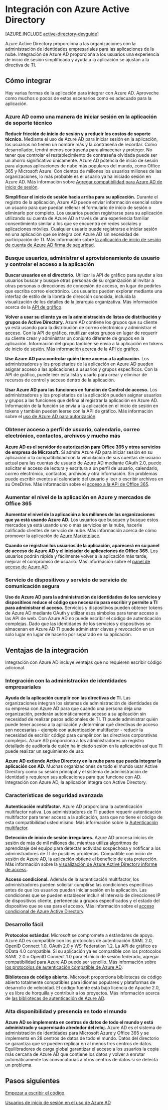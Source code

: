 <properties
   pageTitle="Cómo integrar con Azure Active Directory | Microsoft Azure"
   description="Guía de recursos para la integración con Azure Active Directory y ventajas de."
   services="active-directory"
   documentationCenter="dev-center-name"
   authors="bryanla"
   manager="mbaldwin"
   editor=""/>

<tags
   ms.service="active-directory"
   ms.devlang="na"
   ms.topic="article"
   ms.tgt_pltfrm="na"
   ms.workload="identity"
   ms.date="09/16/2016"
   ms.author="mbaldwin"/>

# <a name="integrating-with-azure-active-directory"></a>Integración con Azure Active Directory

[AZURE.INCLUDE [active-directory-devguide](../../../includes/active-directory-devguide.md)]

Azure Active Directory proporciona a las organizaciones con la administración de identidades empresariales para las aplicaciones de la nube.  Integración de Azure AD proporciona a los usuarios una experiencia de inicio de sesión simplificada y ayuda a la aplicación se ajustan a la directiva de TI.

## <a name="how-to-integrate"></a>Cómo integrar

Hay varias formas de la aplicación para integrar con Azure AD.  Aproveche como muchos o pocos de estos escenarios como es adecuado para la aplicación.

### <a name="support-azure-ad-as-a-way-to-sign-in-to-your-application"></a>Azure AD como una manera de iniciar sesión en la aplicación de soporte técnico

**Reducir fricción de inicio de sesión y a reducir los costos de soporte técnico.** Mediante el uso de Azure AD para iniciar sesión en la aplicación, los usuarios no tienen un nombre más y la contraseña de recordar.  Como desarrollador, tendrá menos contraseña para almacenar y proteger.  No tener que controlar el restablecimiento de contraseña olvidada puede ser un ahorro significativo únicamente.  Azure AD potencia de inicio de sesión para algunas aplicaciones de nube más populares del mundo, como Office 365 y Microsoft Azure.  Con cientos de millones los usuarios millones de las organizaciones, lo más probable es el usuario ya ha iniciado sesión en Azure AD.  Más información sobre [Agregar compatibilidad para Azure AD de inicio de sesión](../active-directory-authentication-scenarios.md).

**Simplificar el inicio de sesión hacia arriba para su aplicación.**  Durante el registro de la aplicación, Azure AD puede enviar información esencial sobre un usuario para que puedan rellenar el formulario de inicio de sesión o eliminarlo por completo.  Los usuarios pueden registrarse para su aplicación utilizando su cuenta de Azure AD a través de una experiencia familiar consentimiento similar a los que se encuentra en redes sociales y aplicaciones móviles.  Cualquier usuario puede registrarse e iniciar sesión en una aplicación que se integra con Azure AD sin necesidad de participación de TI.  Más información sobre [la aplicación de inicio de sesión de cuenta de Azure AD firma de seguridad](../../app-service-mobile/app-service-mobile-how-to-configure-active-directory-authentication.md).

### <a name="browse-for-users-manage-user-provisioning-and-control-access-to-your-application"></a>Busque usuarios, administrar el aprovisionamiento de usuario y controlar el acceso a la aplicación

**Buscar usuarios en el directorio.**  Utilizar la API de gráfico para ayudar a los usuarios buscar y busque otras personas de su organización al invitar a otras personas o direcciones de concesión de acceso, en lugar de pedirles que escriba correo electrónico.  Los usuarios pueden explorar mediante una interfaz de estilo de la libreta de dirección conocida, incluida la visualización de los detalles de la jerarquía organizativa.  Más información acerca de la [API de gráfico](../active-directory-graph-api.md).

**Volver a usar su cliente ya es la administración de listas de distribución y grupos de Active Directory.**  Azure AD contiene los grupos que su cliente ya está usando para la distribución de correo electrónico y administrar el acceso.  Con la API de gráfico, reutilizar estos grupos en lugar de requerir su cliente crear y administrar un conjunto diferente de grupos en la aplicación.  Información del grupo también se envía a la aplicación en tokens de inicio de sesión.  Más información acerca de la [API de gráfico](../active-directory-graph-api.md).

**Use Azure AD para controlar quién tiene acceso a la aplicación.**  Los administradores y los propietarios de la aplicación en Azure AD pueden asignar acceso a las aplicaciones a usuarios y grupos específicos.  Con la API de gráfico, puede leer esta lista y usarlo para crear y eliminar de recursos de control y acceso dentro de la aplicación.

**Usar Azure AD para las funciones en función de Control de acceso.**  Los administradores y los propietarios de la aplicación pueden asignar usuarios y grupos a las funciones que defina al registrar la aplicación en Azure AD.  Información de la función se envía a la aplicación en el inicio de sesión en tokens y también pueden leerse con la API de gráfico.  Más información sobre el [uso de Azure AD para autorización](http://blogs.technet.com/b/ad/archive/2014/12/18/azure-active-directory-now-with-group-claims-and-application-roles.aspx).

### <a name="get-access-to-users-profile-calendar-email-contacts-files-and-more"></a>Obtener acceso a perfil de usuario, calendario, correo electrónico, contactos, archivos y mucho más

**Azure AD es el servidor de autorización para Office 365 y otros servicios de empresa de Microsoft.**  Si admite Azure AD para iniciar sesión en su aplicación o la compatibilidad con la vinculación de sus cuentas de usuario actual para las cuentas de usuario de Azure AD mediante OAuth 2.0, puede solicitar el acceso de lectura y escritura a un perfil de usuario, calendario, correo electrónico, contactos, archivos y otra información.  Sin problemas puede escribir eventos al calendario del usuario y leer o escribir archivos en su OneDrive.  Más información sobre el [acceso a la API de Office 365](https://msdn.microsoft.com/office/office365/howto/platform-development-overview).

### <a name="promote-your-application-in-the-azure-and-office-365-marketplaces"></a>Aumentar el nivel de la aplicación en Azure y mercados de Office 365

**Aumentar el nivel de la aplicación a los millones de las organizaciones que ya está usando Azure AD.**  Los usuarios que busquen y busque estos mercados ya está usando uno o más servicios en la nube, hacerle calificado clientes de servicio de nube.  Más información acerca de cómo promover la aplicación de [Azure Marketplace](https://azure.microsoft.com/marketplace/partner-program/).

**Cuando se registran los usuarios de la aplicación, aparecerá en su panel de acceso de Azure AD y el iniciador de aplicaciones de Office 365.**  Los usuarios podrán rápida y fácilmente volver a la aplicación más tarde, mejorar el compromiso de usuario.  Más información sobre el [panel de acceso de Azure AD](../active-directory-saas-access-panel-introduction.md).

### <a name="secure-device-to-service-and-service-to-service-communication"></a>Servicio de dispositivos y servicio de servicio de comunicación segura

**Uso de Azure AD para la administración de identidades de los servicios y dispositivos reduce el código que necesario para escribir y permite a TI para administrar el acceso.**  Servicios y dispositivos pueden obtener tokens de Azure AD mediante OAuth y utilizar esos símbolos para tener acceso a las API de web.  Con Azure AD no puede escribir el código de autenticación complejas.  Dado que las identidades de los servicios y dispositivos se almacenan en Azure AD TI puede administrar claves y revocación en un solo lugar en lugar de hacerlo por separado en su aplicación.

## <a name="benefits-of-integration"></a>Ventajas de la integración

Integración con Azure AD incluye ventajas que no requieren escribir código adicional.

### <a name="integration-with-enterprise-identity-management"></a>Integración con la administración de identidades empresariales

**Ayuda de la aplicación cumplir con las directivas de TI.**  Las organizaciones integran los sistemas de administración de identidades de su empresa con Azure AD para que cuando una persona deja una organización, perderán automáticamente acceso a su aplicación sin necesidad de realizar pasos adicionales de TI.  TI puede administrar quién puede tener acceso a la aplicación y determinar qué directivas de acceso son necesarias - ejemplo con autenticación multifactor - reducir la necesidad de escribir código para cumplir con las directivas corporativas complejos.  Azure AD proporciona a los administradores un registro detallado de auditoría de quién ha iniciado sesión en la aplicación así que TI puede realizar un seguimiento de uso.

**Azure AD extiende Active Directory en la nube para que pueda integrar la aplicación con AD.**  Muchas organizaciones de todo el mundo usar Active Directory como su sesión principal y el sistema de administración de identidad y requieren sus aplicaciones para que funcione con AD.  Integración con Azure AD, la aplicación integra con Active Directory.

### <a name="advanced-security-features"></a>Características de seguridad avanzada

**Autenticación multifactor.**  Azure AD proporciona la autenticación multifactor nativa.  Los administradores de TI pueden requerir autenticación multifactor para tener acceso a la aplicación, para que no tiene el código de esta compatibilidad usted mismo.  Más información sobre la [Autenticación multifactor](https://azure.microsoft.com/documentation/services/multi-factor-authentication/).

**Detección de inicio de sesión irregulares.**  Azure AD procesa inicios de sesión de más de mil millones día, mientras utiliza algoritmos de aprendizaje del equipo para detectar actividad sospechosa y notificar a los administradores de TI de posibles problemas.  Compatible con inicio de sesión de Azure AD, la aplicación obtiene el beneficio de esta protección. Más información sobre la [visualización de Azure Active Directory informe de access](../active-directory-view-access-usage-reports.md).

**Acceso condicional.**  Además de la autenticación multifactor, los administradores pueden solicitar cumplirse las condiciones específicas antes de que los usuarios puedan iniciar sesión en la aplicación.  Las condiciones que se pueden establecer incluir el intervalo de direcciones IP de dispositivos cliente, pertenencia a grupos especificados y el estado del dispositivo que se usa para el acceso.  Más información sobre el [acceso condicional de Azure Active Directory](../active-directory-conditional-access.md).

### <a name="easy-development"></a>Desarrollo fácil

**Protocolos estándar.**  Microsoft se compromete a estándares de apoyo.  Azure AD es compatible con los protocolos de autenticación SAML 2.0, OpenID Connect 1.0, OAuth 2.0 y WS-Federation 1.2.  La API de gráfico es OData 4.0 compatible.  Si su aplicación ya es compatible con los protocolos SAML 2.0 o OpenID Connect 1.0 para el inicio de sesión federado, agregar compatibilidad para Azure AD puede ser sencillo.  Más información sobre [los protocolos de autenticación compatible de Azure AD](../active-directory-authentication-protocols.md).

**Bibliotecas de código abierto.**  Microsoft proporciona bibliotecas de código abierto totalmente compatibles para idiomas populares y plataformas de desarrollo de velocidad.  El código fuente está bajo licencia de Apache 2.0, y es libre de horquilla y contribuir a los proyectos.  Más información acerca de [las bibliotecas de autenticación de Azure AD](../active-directory-authentication-libraries.md).

### <a name="worldwide-presence-and-high-availability"></a>Alta disponibilidad y presencia en todo el mundo

**Azure AD se implementa en centros de datos de todo el mundo y está administrado y supervisado alrededor del reloj.**  Azure AD es el sistema de administración de identidades para Microsoft Azure y Office 365 y se implementa en 28 centros de datos de todo el mundo.  Datos del directorio se garantiza que se pueden replicar en al menos tres centros de datos.  Equilibradores de carga global garantizar el acceso a los usuarios la copia más cercana de Azure AD que contiene los datos y volver a enrutar automáticamente las convocatorias a otros centros de datos si se detecta un problema.

## <a name="next-steps"></a>Pasos siguientes

[Empezar a escribir el código](../active-directory-developers-guide.md#getting-started).

[Usuarios de inicio de sesión en el uso de Azure AD](../active-directory-authentication-scenarios.md)
